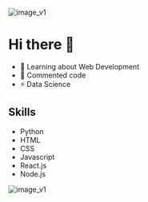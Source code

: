 ![image_v1](https://user-images.githubusercontent.com/86820882/124233141-e8ec4c00-dae8-11eb-9a50-3045b2bebecd.jpg)

# Hi there 👋


 - 🌻 Learning about Web Development
 - 💜 Commented code
 - ⚡  Data Science
 
 

## Skills


 - Python
 - HTML
 - CSS
 - Javascript
 - React.js
 - Node.js

![image_v1](https://user-images.githubusercontent.com/86820882/124233141-e8ec4c00-dae8-11eb-9a50-3045b2bebecd.jpg)
